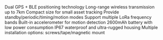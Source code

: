 Dual GPS + BLE positioning technology
Long-range wireless transmission up to 7km
Compact size for small asset tracking
Provide standby/periodic/timing/motion modes
Support multiple LoRa frequency bands
Built-in accelerometer for motion detection
2600mAh battery with low power consumption
IP67 waterproof and ultra-rugged housing
Multiple installation options: screws/tape/magnetic mount
